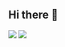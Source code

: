 ## Hi there 👋

<img src="https://github-readme-stats.vercel.app/api?username=TsedexAshu08">
<img src="https://github-readme-stats.vercel.app/api?username=TsedexAshu08&show=reviews,discussions_started,discussions_answered,prs_merged,prs_merged_percentage">

